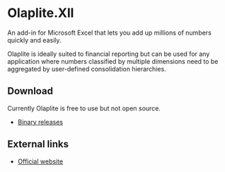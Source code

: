 # Olaplite.Xll
An add-in for Microsoft Excel that lets you add up millions of numbers quickly and easily.

Olaplite is ideally suited to financial reporting but can be used for any application where numbers classified by multiple dimensions need to be aggregated by user-defined consolidation hierarchies.

## Download

Currently Olaplite is free to use but not open source.

* [Binary releases](https://github.com/Olaplite/Olaplite.Xll/releases)

## External links

* [Official website](https://www.olaplite.com/)
